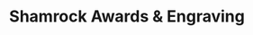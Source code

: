 ---
title: "Shamrock Awards & Engraving"
url: /glen-burnie/shamrock-awards-und-engraving/
shop: Pokal
---